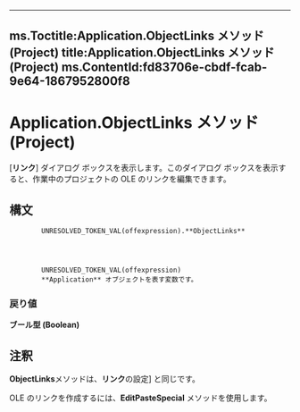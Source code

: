 

---
ms.Toctitle:Application.ObjectLinks メソッド (Project)
title:Application.ObjectLinks メソッド (Project)
ms.ContentId:fd83706e-cbdf-fcab-9e64-1867952800f8
---
# Application.ObjectLinks メソッド (Project)




[**リンク**] ダイアログ ボックスを表示します。このダイアログ ボックスを表示すると、作業中のプロジェクトの OLE のリンクを編集できます。

## 構文

            UNRESOLVED_TOKEN_VAL(offexpression).**ObjectLinks**




            UNRESOLVED_TOKEN_VAL(offexpression)
            **Application** オブジェクトを表す変数です。

### 戻り値
**ブール型 (Boolean)**





## 注釈
**ObjectLinks**メソッドは、**リンク**の設定] と同じです。



OLE のリンクを作成するには、**EditPasteSpecial** メソッドを使用します。




